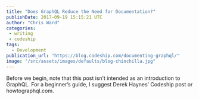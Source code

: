 ```yaml
---
title: "Does GraphQL Reduce the Need for Documentation?"
publishDate: 2017-09-19 15:15:21 UTC
author: "Chris Ward"
categories:
 - writing
 - codeship
tags:
  - Development
publication_url: "https://blog.codeship.com/documenting-graphql/"
image: "/src/assets/images/defaults/blog-chinchilla.jpg"
---
```

Before we begin, note that this post isn’t intended as an introduction to GraphQL. For a beginner’s guide, I suggest Derek Haynes’ Codeship post or howtographql.com.